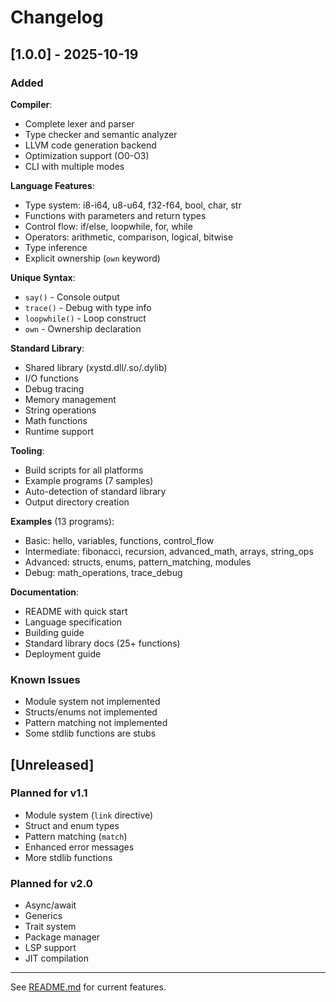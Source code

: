 # Changelog

## [1.0.0] - 2025-10-19

### Added

**Compiler**:
- Complete lexer and parser
- Type checker and semantic analyzer
- LLVM code generation backend
- Optimization support (O0-O3)
- CLI with multiple modes

**Language Features**:
- Type system: i8-i64, u8-u64, f32-f64, bool, char, str
- Functions with parameters and return types
- Control flow: if/else, loopwhile, for, while
- Operators: arithmetic, comparison, logical, bitwise
- Type inference
- Explicit ownership (`own` keyword)

**Unique Syntax**:
- `say()` - Console output
- `trace()` - Debug with type info
- `loopwhile()` - Loop construct
- `own` - Ownership declaration

**Standard Library**:
- Shared library (xystd.dll/.so/.dylib)
- I/O functions
- Debug tracing
- Memory management
- String operations
- Math functions
- Runtime support

**Tooling**:
- Build scripts for all platforms
- Example programs (7 samples)
- Auto-detection of standard library
- Output directory creation

**Examples** (13 programs):
- Basic: hello, variables, functions, control_flow
- Intermediate: fibonacci, recursion, advanced_math, arrays, string_ops
- Advanced: structs, enums, pattern_matching, modules
- Debug: math_operations, trace_debug

**Documentation**:
- README with quick start
- Language specification
- Building guide
- Standard library docs (25+ functions)
- Deployment guide

### Known Issues

- Module system not implemented
- Structs/enums not implemented
- Pattern matching not implemented
- Some stdlib functions are stubs

## [Unreleased]

### Planned for v1.1

- Module system (`link` directive)
- Struct and enum types
- Pattern matching (`match`)
- Enhanced error messages
- More stdlib functions

### Planned for v2.0

- Async/await
- Generics
- Trait system
- Package manager
- LSP support
- JIT compilation

---

See [README.md](README.md) for current features.
